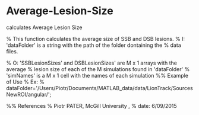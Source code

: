 # Average-Lesion-Size
calculates Average Lesion Size

% This function calculates the average size of SSB and DSB lesions. 
% I: 'dataFolder' is a string with the path of the folder dontaining the
% data files.

% O: 'SSBLesionSizes' and DSBLesionSizes' are M x 1 arrays with the average
%       lesion size of each of the M simulations found in 'dataFolder'
%    'simNames' is a M x 1 cell with the names of each simulation
%% Example of Use
% Ex: % dataFolder='/Users/Piotr/Documents/MATLAB_data/data/LionTrack/SourcesNewROI/angular/';

%% References
% Piotr PATER, McGill University , 
% date: 6/09/2015
